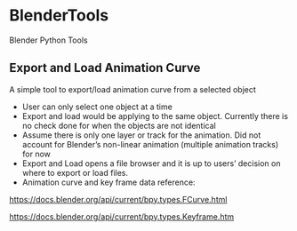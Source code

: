 # BlenderTools
Blender Python Tools 


## Export and Load Animation Curve
A simple tool to export/load animation curve from a selected object

- User can only select one object at a time 
- Export and load would be applying to the same object. Currently there is no check done for when the objects are not identical
- Assume there is only one layer or track for the animation. Did not account for Blender’s non-linear animation (multiple animation tracks) for now
- Export and Load opens a file browser and it is up to users’ decision on where to export or load files.
- Animation curve and key frame data reference: 

https://docs.blender.org/api/current/bpy.types.FCurve.html

https://docs.blender.org/api/current/bpy.types.Keyframe.htm



